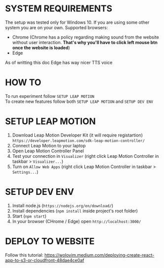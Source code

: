# SYSTEM REQUIREMENTS
The setup was tested only for Windows 10. If you are using some other system you are on your own.
Supported browsers:
- Chrome (Chrome has a policy regarding making sound from the website without user interaction. <b>That's why you'll have to click left mouse btn once the website is loaded</b>)
- Edge  

As of writting this doc Edge has way nicer TTS voice

# HOW TO
To run experiment follow `SETUP LEAP MOTION`  
To create new features follow both `SETUP LEAP MOTION` and `SETUP DEV ENV`

# SETUP LEAP MOTION
1. Download Leap Motion Developer Kit (it will require registartion)
`https://developer.leapmotion.com/sdk-leap-motion-controller/`
2. Connect Leap Motion to your laptop
3. Open Leap Motion Controller Panel
4. Test your connection in `Visualizer` (right click Leap Motion Controller in taskbar > `Visualizer...`)
5. Turn on `Allow Web Apps` (right click Leap Motion Controller in taskbar > `Settings...`)

# SETUP DEV ENV
1. Install node.js (`https://nodejs.org/en/download/`)
2. Install dependencies (`npm install` inside project's root folder)
3. Start (`npm start`)
4. In your browser (CHrome / Edge) open `http://localhost:3000/`

# DEPLOY TO WEBSITE
Follow this tutorial: https://wolovim.medium.com/deploying-create-react-app-to-s3-or-cloudfront-48dae4ce0af